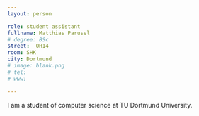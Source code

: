 ```yaml
---
layout: person

role: student assistant
fullname: Matthias Parusel
# degree: BSc
street:  OH14
room: SHK
city: Dortmund
# image: blank.png
# tel: 
# www:

---
```


I am a student of computer science at TU Dortmund University.
